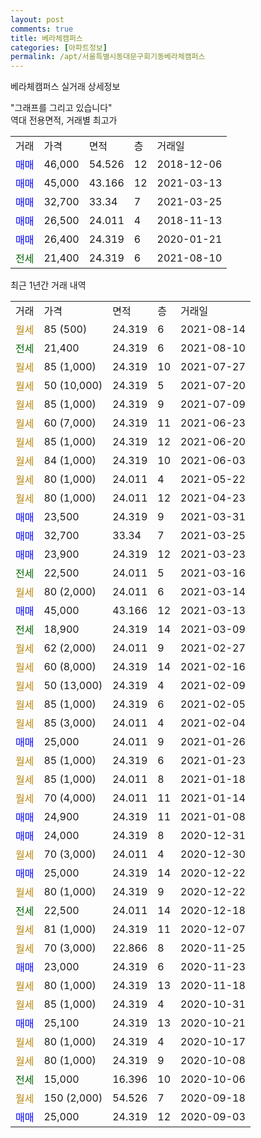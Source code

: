 ```yaml
---
layout: post
comments: true
title: 베라체캠퍼스
categories: [아파트정보]
permalink: /apt/서울특별시동대문구회기동베라체캠퍼스
---
```


베라체캠퍼스 실거래 상세정보

<script type="text/javascript">
  google.charts.load('current', {'packages':['line', 'corechart']});
  google.charts.setOnLoadCallback(drawChart);

  function drawChart() {
    var data = new google.visualization.DataTable();
    data.addColumn('date', '거래일');
    data.addColumn('number', "매매");
    data.addColumn('number', "전세");
    data.addColumn('number', "전매");

    data.addRows([[new Date(Date.parse("2021-08-14")), null, null, null], [new Date(Date.parse("2021-08-10")), null, 21400, null], [new Date(Date.parse("2021-07-27")), null, null, null], [new Date(Date.parse("2021-07-20")), null, null, null], [new Date(Date.parse("2021-07-09")), null, null, null], [new Date(Date.parse("2021-06-23")), null, null, null], [new Date(Date.parse("2021-06-20")), null, null, null], [new Date(Date.parse("2021-06-03")), null, null, null], [new Date(Date.parse("2021-05-22")), null, null, null], [new Date(Date.parse("2021-04-23")), null, null, null], [new Date(Date.parse("2021-03-31")), 23500, null, null], [new Date(Date.parse("2021-03-25")), 32700, null, null], [new Date(Date.parse("2021-03-23")), 23900, null, null], [new Date(Date.parse("2021-03-16")), null, 22500, null], [new Date(Date.parse("2021-03-14")), null, null, null], [new Date(Date.parse("2021-03-13")), 45000, null, null], [new Date(Date.parse("2021-03-09")), null, 18900, null], [new Date(Date.parse("2021-02-27")), null, null, null], [new Date(Date.parse("2021-02-16")), null, null, null], [new Date(Date.parse("2021-02-09")), null, null, null], [new Date(Date.parse("2021-02-05")), null, null, null], [new Date(Date.parse("2021-02-04")), null, null, null], [new Date(Date.parse("2021-01-26")), 25000, null, null], [new Date(Date.parse("2021-01-23")), null, null, null], [new Date(Date.parse("2021-01-18")), null, null, null], [new Date(Date.parse("2021-01-14")), null, null, null], [new Date(Date.parse("2021-01-08")), 24900, null, null], [new Date(Date.parse("2020-12-31")), 24000, null, null], [new Date(Date.parse("2020-12-30")), null, null, null], [new Date(Date.parse("2020-12-22")), 25000, null, null], [new Date(Date.parse("2020-12-22")), null, null, null], [new Date(Date.parse("2020-12-18")), null, 22500, null], [new Date(Date.parse("2020-12-07")), null, null, null], [new Date(Date.parse("2020-11-25")), null, null, null], [new Date(Date.parse("2020-11-23")), 23000, null, null], [new Date(Date.parse("2020-11-18")), null, null, null], [new Date(Date.parse("2020-10-31")), null, null, null], [new Date(Date.parse("2020-10-21")), 25100, null, null], [new Date(Date.parse("2020-10-17")), null, null, null], [new Date(Date.parse("2020-10-08")), null, null, null], [new Date(Date.parse("2020-10-06")), null, 15000, null], [new Date(Date.parse("2020-09-18")), null, null, null], [new Date(Date.parse("2020-09-03")), 25000, null, null]]);

    var options = {
      hAxis: {
        format: 'yyyy/MM/dd'
      },    
      lineWidth: 0,
      pointsVisible: true,    
      title: '최근 1년간 유형별 실거래가 분포',
      legend: { position: 'bottom' }
    };

    var formatter = new google.visualization.NumberFormat({pattern:'###,###'} );
    formatter.format(data, 1);
    formatter.format(data, 2);
    
    setTimeout(function() {
        var chart = new google.visualization.LineChart(document.getElementById('columnchart_material'));
        chart.draw(data, (options));
        document.getElementById('loading').style.display = 'none';
    }, 1000);
  }
</script>


<div id="loading" style="z-index:20; display: block; margin-left: 0px">"그래프를 그리고 있습니다"</div>
<div id="columnchart_material" style="width: 95%; margin-left: 0px; display: block"></div>
<!-- contents start -->
역대 전용면적, 거래별 최고가
<table class="sortable">
    <tr>
      <td>거래</td>
      <td>가격</td>
      <td>면적</td>
      <td>층</td>
      <td>거래일</td>
    </tr>
        <tr>
          <td><a style="color: blue">매매</a></td>
          <td>46,000</td>
          <td>54.526</td>
          <td>12</td>
          <td>2018-12-06</td>
        </tr>            <tr>
          <td><a style="color: blue">매매</a></td>
          <td>45,000</td>
          <td>43.166</td>
          <td>12</td>
          <td>2021-03-13</td>
        </tr>            <tr>
          <td><a style="color: blue">매매</a></td>
          <td>32,700</td>
          <td>33.34</td>
          <td>7</td>
          <td>2021-03-25</td>
        </tr>            <tr>
          <td><a style="color: blue">매매</a></td>
          <td>26,500</td>
          <td>24.011</td>
          <td>4</td>
          <td>2018-11-13</td>
        </tr>            <tr>
          <td><a style="color: blue">매매</a></td>
          <td>26,400</td>
          <td>24.319</td>
          <td>6</td>
          <td>2020-01-21</td>
        </tr>        
        <tr>
              <td><a style="color: darkgreen">전세</a></td>
              <td>21,400</td>
              <td>24.319</td>
              <td>6</td>
              <td>2021-08-10</td>
            </tr>        
    
</table>

최근 1년간 거래 내역

<table class="sortable">
    <tr>
      <td>거래</td>
      <td>가격</td>
      <td>면적</td>
      <td>층</td>
      <td>거래일</td>
    </tr>
    <tr>
      <td><a style="color: darkgoldenrod">월세</a></td>
      <td>85 (500)</td>
      <td>24.319</td>
      <td>6</td>
      <td>2021-08-14</td>
    </tr>          <tr>
      <td><a style="color: darkgreen">전세</a></td>
      <td>21,400</td>
      <td>24.319</td>
      <td>6</td>
      <td>2021-08-10</td>
    </tr>          <tr>
      <td><a style="color: darkgoldenrod">월세</a></td>
      <td>85 (1,000)</td>
      <td>24.319</td>
      <td>10</td>
      <td>2021-07-27</td>
    </tr>          <tr>
      <td><a style="color: darkgoldenrod">월세</a></td>
      <td>50 (10,000)</td>
      <td>24.319</td>
      <td>5</td>
      <td>2021-07-20</td>
    </tr>          <tr>
      <td><a style="color: darkgoldenrod">월세</a></td>
      <td>85 (1,000)</td>
      <td>24.319</td>
      <td>9</td>
      <td>2021-07-09</td>
    </tr>          <tr>
      <td><a style="color: darkgoldenrod">월세</a></td>
      <td>60 (7,000)</td>
      <td>24.319</td>
      <td>11</td>
      <td>2021-06-23</td>
    </tr>          <tr>
      <td><a style="color: darkgoldenrod">월세</a></td>
      <td>85 (1,000)</td>
      <td>24.319</td>
      <td>12</td>
      <td>2021-06-20</td>
    </tr>          <tr>
      <td><a style="color: darkgoldenrod">월세</a></td>
      <td>84 (1,000)</td>
      <td>24.319</td>
      <td>10</td>
      <td>2021-06-03</td>
    </tr>          <tr>
      <td><a style="color: darkgoldenrod">월세</a></td>
      <td>80 (1,000)</td>
      <td>24.011</td>
      <td>4</td>
      <td>2021-05-22</td>
    </tr>          <tr>
      <td><a style="color: darkgoldenrod">월세</a></td>
      <td>80 (1,000)</td>
      <td>24.011</td>
      <td>12</td>
      <td>2021-04-23</td>
    </tr>          <tr>
      <td><a style="color: blue">매매</a></td>
      <td>23,500</td>
      <td>24.319</td>
      <td>9</td>
      <td>2021-03-31</td>
    </tr>          <tr>
      <td><a style="color: blue">매매</a></td>
      <td>32,700</td>
      <td>33.34</td>
      <td>7</td>
      <td>2021-03-25</td>
    </tr>          <tr>
      <td><a style="color: blue">매매</a></td>
      <td>23,900</td>
      <td>24.319</td>
      <td>12</td>
      <td>2021-03-23</td>
    </tr>          <tr>
      <td><a style="color: darkgreen">전세</a></td>
      <td>22,500</td>
      <td>24.011</td>
      <td>5</td>
      <td>2021-03-16</td>
    </tr>          <tr>
      <td><a style="color: darkgoldenrod">월세</a></td>
      <td>80 (2,000)</td>
      <td>24.011</td>
      <td>6</td>
      <td>2021-03-14</td>
    </tr>          <tr>
      <td><a style="color: blue">매매</a></td>
      <td>45,000</td>
      <td>43.166</td>
      <td>12</td>
      <td>2021-03-13</td>
    </tr>          <tr>
      <td><a style="color: darkgreen">전세</a></td>
      <td>18,900</td>
      <td>24.319</td>
      <td>14</td>
      <td>2021-03-09</td>
    </tr>          <tr>
      <td><a style="color: darkgoldenrod">월세</a></td>
      <td>62 (2,000)</td>
      <td>24.011</td>
      <td>9</td>
      <td>2021-02-27</td>
    </tr>          <tr>
      <td><a style="color: darkgoldenrod">월세</a></td>
      <td>60 (8,000)</td>
      <td>24.319</td>
      <td>14</td>
      <td>2021-02-16</td>
    </tr>          <tr>
      <td><a style="color: darkgoldenrod">월세</a></td>
      <td>50 (13,000)</td>
      <td>24.319</td>
      <td>4</td>
      <td>2021-02-09</td>
    </tr>          <tr>
      <td><a style="color: darkgoldenrod">월세</a></td>
      <td>85 (1,000)</td>
      <td>24.319</td>
      <td>6</td>
      <td>2021-02-05</td>
    </tr>          <tr>
      <td><a style="color: darkgoldenrod">월세</a></td>
      <td>85 (3,000)</td>
      <td>24.011</td>
      <td>4</td>
      <td>2021-02-04</td>
    </tr>          <tr>
      <td><a style="color: blue">매매</a></td>
      <td>25,000</td>
      <td>24.011</td>
      <td>9</td>
      <td>2021-01-26</td>
    </tr>          <tr>
      <td><a style="color: darkgoldenrod">월세</a></td>
      <td>85 (1,000)</td>
      <td>24.319</td>
      <td>6</td>
      <td>2021-01-23</td>
    </tr>          <tr>
      <td><a style="color: darkgoldenrod">월세</a></td>
      <td>85 (1,000)</td>
      <td>24.011</td>
      <td>8</td>
      <td>2021-01-18</td>
    </tr>          <tr>
      <td><a style="color: darkgoldenrod">월세</a></td>
      <td>70 (4,000)</td>
      <td>24.011</td>
      <td>11</td>
      <td>2021-01-14</td>
    </tr>          <tr>
      <td><a style="color: blue">매매</a></td>
      <td>24,900</td>
      <td>24.319</td>
      <td>11</td>
      <td>2021-01-08</td>
    </tr>          <tr>
      <td><a style="color: blue">매매</a></td>
      <td>24,000</td>
      <td>24.319</td>
      <td>8</td>
      <td>2020-12-31</td>
    </tr>          <tr>
      <td><a style="color: darkgoldenrod">월세</a></td>
      <td>70 (3,000)</td>
      <td>24.011</td>
      <td>4</td>
      <td>2020-12-30</td>
    </tr>          <tr>
      <td><a style="color: blue">매매</a></td>
      <td>25,000</td>
      <td>24.319</td>
      <td>14</td>
      <td>2020-12-22</td>
    </tr>          <tr>
      <td><a style="color: darkgoldenrod">월세</a></td>
      <td>80 (1,000)</td>
      <td>24.319</td>
      <td>9</td>
      <td>2020-12-22</td>
    </tr>          <tr>
      <td><a style="color: darkgreen">전세</a></td>
      <td>22,500</td>
      <td>24.011</td>
      <td>14</td>
      <td>2020-12-18</td>
    </tr>          <tr>
      <td><a style="color: darkgoldenrod">월세</a></td>
      <td>81 (1,000)</td>
      <td>24.319</td>
      <td>11</td>
      <td>2020-12-07</td>
    </tr>          <tr>
      <td><a style="color: darkgoldenrod">월세</a></td>
      <td>70 (3,000)</td>
      <td>22.866</td>
      <td>8</td>
      <td>2020-11-25</td>
    </tr>          <tr>
      <td><a style="color: blue">매매</a></td>
      <td>23,000</td>
      <td>24.319</td>
      <td>6</td>
      <td>2020-11-23</td>
    </tr>          <tr>
      <td><a style="color: darkgoldenrod">월세</a></td>
      <td>80 (1,000)</td>
      <td>24.319</td>
      <td>13</td>
      <td>2020-11-18</td>
    </tr>          <tr>
      <td><a style="color: darkgoldenrod">월세</a></td>
      <td>85 (1,000)</td>
      <td>24.319</td>
      <td>4</td>
      <td>2020-10-31</td>
    </tr>          <tr>
      <td><a style="color: blue">매매</a></td>
      <td>25,100</td>
      <td>24.319</td>
      <td>13</td>
      <td>2020-10-21</td>
    </tr>          <tr>
      <td><a style="color: darkgoldenrod">월세</a></td>
      <td>80 (1,000)</td>
      <td>24.319</td>
      <td>4</td>
      <td>2020-10-17</td>
    </tr>          <tr>
      <td><a style="color: darkgoldenrod">월세</a></td>
      <td>80 (1,000)</td>
      <td>24.319</td>
      <td>9</td>
      <td>2020-10-08</td>
    </tr>          <tr>
      <td><a style="color: darkgreen">전세</a></td>
      <td>15,000</td>
      <td>16.396</td>
      <td>10</td>
      <td>2020-10-06</td>
    </tr>          <tr>
      <td><a style="color: darkgoldenrod">월세</a></td>
      <td>150 (2,000)</td>
      <td>54.526</td>
      <td>7</td>
      <td>2020-09-18</td>
    </tr>          <tr>
      <td><a style="color: blue">매매</a></td>
      <td>25,000</td>
      <td>24.319</td>
      <td>12</td>
      <td>2020-09-03</td>
    </tr>      </table>
<!-- contents end -->    


